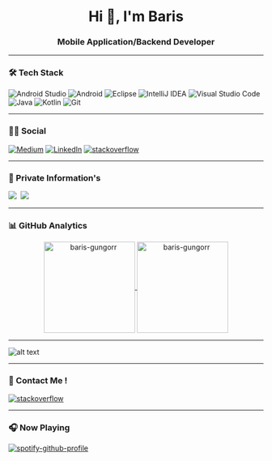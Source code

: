 <h1 align="center">Hi 👋, I'm Baris</h1>
<h3 align="center">Mobile Application/Backend Developer</h3>

<hr class="dotted">

### 🛠 Tech Stack
![Android Studio](https://img.shields.io/badge/Android%20Studio-3DDC84.svg?style=for-the-badge&logo=android-studio&logoColor=white)
![Android](https://img.shields.io/badge/Android-3DDC84?style=for-the-badge&logo=android&logoColor=white)
![Eclipse](https://img.shields.io/badge/Eclipse-FE7A16.svg?style=for-the-badge&logo=Eclipse&logoColor=white)
![IntelliJ IDEA](https://img.shields.io/badge/IntelliJIDEA-000000.svg?style=for-the-badge&logo=intellij-idea&logoColor=white)
![Visual Studio Code](https://img.shields.io/badge/-Visual%20Studio%20Code-05122A?style=for-the-badge&logo=visual-studio-code&logoColor=007ACC)&nbsp;
![Java](https://img.shields.io/badge/java-%23ED8B00.svg?style=for-the-badge&logo=java&logoColor=white)
![Kotlin](https://img.shields.io/badge/kotlin-%237F52FF.svg?style=for-the-badge&logo=kotlin&logoColor=white)
![Git](https://img.shields.io/badge/-Git-05122A?style=for-the-badge&logo=git)&nbsp;


<hr class="dotted">

### 🤝🏻 Social

<div>
<a href="https://medium.com/@baris-gungorr" target="blank"><img align="center" src="https://img.shields.io/badge/Medium-12100E?style=for-the-badge&logo=medium&logoColor=white" alt="Medium" /></a>
 <a href="https://www.linkedin.com/in/baris-gungorr/" target="blank"><img align="center" src="https://img.shields.io/badge/LinkedIn-0077B5?style=for-the-badge&logo=linkedin&logoColor=white" alt="LinkedIn" /></a>
<a href="https://stackoverflow.com/users/20486922/bar%c4%b1%c5%9f-g%c3%bcng%c3%b6r" target="blank"><img align="center" src="https://img.shields.io/badge/Stack_Overflow-FE7A16?style=for-the-badge&logo=stack-overflow&logoColor=white" alt="stackoverflow"/></a>
</div>

<hr class="dotted">

### 📕 Private Information's

![](https://img.shields.io/badge/Repositories-31-white?style=for-the-badge)&nbsp;
![](https://komarev.com/ghpvc/?username=baris-gungorr&style=for-the-badge)

<hr class="dotted">

### 📊 GitHub Analytics  
<p align="center">
<a href="https://github.com/baris-gungorr">
  <img height="180em" align="center" src="https://github-readme-stats.vercel.app/api?username=baris-gungorr&show_icons=true&locale=en&theme=algolia&include_all_commits=true&count_private=true" alt="baris-gungorr"/>
  <img height="180em" align="center" src="https://github-readme-stats.vercel.app/api/top-langs?username=baris-gungorr&show_icons=true&locale=en&layout=compact&langs_count=8&theme=algolia" alt="baris-gungorr"/>
</a>
</p>

<hr class="dotted">

![alt text](https://github.com/baris-gungorr/blob/main/profile-3d-contrib/profile-night-green.svg?raw=true)

<hr class="dotted">

### 📩 Contact Me ! 

<a href="mailto:gungorbaris41@gmail.com" target="blank"><img align="center" src="https://img.shields.io/badge/Gmail-D14836?style=for-the-badge&logo=gmail&logoColor=white" alt="stackoverflow" /></a>

<hr class="dotted">

### 🎧 Now Playing

[![spotify-github-profile](https://spotify-github-profile.vercel.app/api/view?uid=gungorbaris41&cover_image=true&theme=default&show_offline=false&background_color=121212&interchange=false)](https://github.com/kittinan/spotify-github-profile)

